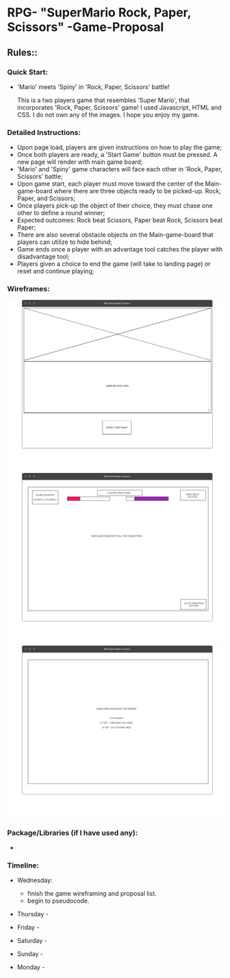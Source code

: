 # RPG- "SuperMario Rock, Paper, Scissors" -Game-Proposal

## Rules::

### Quick Start:

* 'Mario' meets 'Spiny' in 'Rock, Paper, Scissors' battle!

    This is a two players game that resembles 'Super Mario', that incorporates 'Rock, Paper, Scissors' game! I used Javascript, HTML and CSS. 
    I do not own any of the images. I hope you enjoy my game.

### Detailed Instructions:

*   Upon page load, players are given instructions on how to play the game;
*   Once both players are ready, a 'Start Game' button must be pressed. A new page will render with main game board;
*   'Mario' and 'Spiny' game characters will face each other in 'Rock, Paper, Scissors' battle;
*   Upon game start, each player must move toward the center of the Main-game-board where there are three objects ready to be picked-up. Rock, Paper, and   Scissors;
*   Once players pick-up the object of their choice, they must chase one other to define a round winner;
*   Expected outcomes: Rock beat Scissors, Paper beat Rock, Scissors beat Paper;
*   There are also several obstacle objects on the Main-game-board that players can utilize to hide behind;
*   Game ends once a player with an advantage tool catches the player with disadvantage tool;
*   Players given a choice to end the game (will take to landing page) or reset and continue playing;

### Wireframes:

![Page-1of3 Wireframe](https://github.com/daler-bobojanov/RPG-RPS-Proposal/blob/master/assets/Page_1.png)
![Page-2of3 Wireframe](https://github.com/daler-bobojanov/RPG-RPS-Proposal/blob/master/assets/Page_2.png)
![Page-2of3 Wireframe](https://github.com/daler-bobojanov/RPG-RPS-Proposal/blob/master/assets/Page_3.png)

### Package/Libraries (if I have used any):

*   

### Timeline:

* Wednesday:
    - finish the game wireframing and proposal list. 
    - begin to pseudocode.

* Thursday - 
* Friday - 
* Saturday - 
* Sunday - 
* Monday - 

